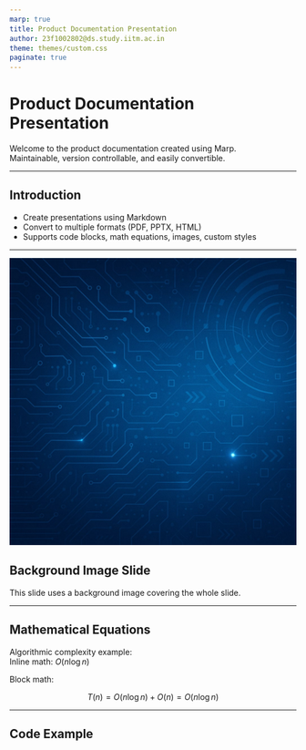 ```yaml
---
marp: true
title: Product Documentation Presentation
author: 23f1002802@ds.study.iitm.ac.in
theme: themes/custom.css
paginate: true
---
```


<!-- _footer: 23f1002802@ds.study.iitm.ac.in -->

# Product Documentation Presentation

Welcome to the product documentation created using Marp.  
Maintainable, version controllable, and easily convertible.

---

<!-- _backgroundColor: #e0fbfc -->

## Introduction

- Create presentations using Markdown  
- Convert to multiple formats (PDF, PPTX, HTML)  
- Supports code blocks, math equations, images, custom styles

---

![bg cover](images/background.jpg)

## Background Image Slide

This slide uses a background image covering the whole slide.

---

<!-- _class: lead -->
## Mathematical Equations

Algorithmic complexity example:  
Inline math: $O(n \log n)$

Block math:

$$
T(n) = O(n \log n) + O(n) = O(n \log n)
$$

---

## Code Example

